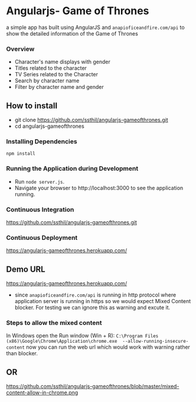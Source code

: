 # Angularjs- Game of Thrones
a simple app has built using AngularJS and `anapioficeandfire.com/api` to show the detailed information of the Game of Thrones 

### Overview
- Character's name displays with gender
- Titles related to the character
- TV Series related to the Character
- Search by character name
- Filter by character name and gender

## How to install
- git clone https://github.com/ssthil/angularjs-gameofthrones.git
- cd angularjs-gameofthrones
### Installing Dependencies
```
npm install
```
### Running the Application during Development
- Run `node server.js`.
- Navigate your browser to http://localhost:3000 to see the application 
  running.

### Continuous Integration
https://github.com/ssthil/angularjs-gameofthrones.git

### Continuous Deployment
https://angularjs-gameofthrones.herokuapp.com/

## Demo URL
https://angularjs-gameofthrones.herokuapp.com/
- since `anapioficeandfire.com/api` is running in http protocol where application server is running in https so we would expect Mixed Content blocker. For testing we can ignore this as warning and excute it.
### Steps to allow the mixed content
In Windows open the Run window (Win + R):
`C:\Program Files (x86)\Google\Chrome\Application\chrome.exe  --allow-running-insecure-content`
now you can run the web url which would work with warning rather than blocker.
## OR
https://github.com/ssthil/angularjs-gameofthrones/blob/master/mixed-content-allow-in-chrome.png

